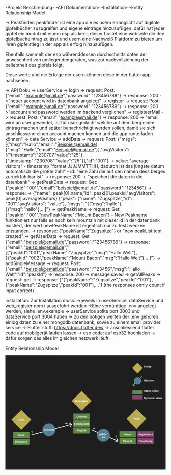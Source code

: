 -Projekt Beschreibung-
-API Dokumentation-
-Installation-
-Entity Relationship Model-

-> Peakfinder:
peakfinder ist eine app die es usern ermöglicht auf digitale gipfelbücher zuzugreifen und eigene einträge hinzuzufügen.
dafür hat jeder gipfel ein modul mit einem esp als kern, dieser hostet eine webseite die den gipfelbucheintrag zulässt und usern eine Nachweiß Plattform zu bieten um ihren gipfelstieg in der app als erfolg hinzuzufügen.

Ebenfalls sammelt der esp währenddessen durchschnitts daten der anwesenheit von umliegendengeräten, was zur nachvollziehung der beliebtheit des gipfels folgt.

Diese werte und die Erfolge der usern können diese in der flutter app nachsehen.



-> API Doku
  -> userService 
     -> login
        -> request: Post: {"email":"example@mail.de","password":"123456789"}
        -> response: 200 ->"neuer account wird in datenbank angelegt"
     -> register
        -> request: Post: {"email":"example@mail.de","password":"123456789"}
        -> response: 200 ->"account und password werden im backend verglichen"
     -> registeerMail
        -> request: Post: {"email":"example@mail.de"}
        -> response: 200 -> "email wird an user gesendet, ist für user gedacht welche auf dem berg einen eintrag machen und später benachrichtigt werden sollen, damit sie sich anschliessend einen account machen können und die app runterladen können"
  -> data Service
     -> addData
        -> request: Post: {"msgs":[{"msg":"Hallo","email":"Beispiel@email.de},{"msg":"Hallo","email":"Beispiel@email.de"}],"avgVisitors":[{"timestamp":"230707,"value":"25"},{"timestamp":"230708","value":"25"}],"id":"001"}
             -> value: "average visitors" - timestamp "format JJJJMMTTHH, dadurch ist das jüngste datum automatisch die größte zahl" - id: "eine Zahl die auf den namen dess berges zurückführbar ist"
        -> response: 200 -> "speichert die daten in die datenbank"
     -> getPeakData
        -> request: Get: {"peakId":"001","email":"beispiel@email.de","password":"123456"}
        -> response: -> {"name": peak[0].name,"id": peak[0].peakId,"avgVisitors": peak[0].averageVisitors}
        {"peak": {"name": "Zugspitze","id": "001","avgVisitors": "value"}, "msgs": "[{"msg":"hallo"},{}"msg":"hallo"},...]"}
     -> getPeakName
        -> request: Get: {"peakId":"001","newPeakName":"Mount Bacon"} - New Peakname funktioniert nur falls es noch kein mountain mit dieser id in der datenbank existiert, der wert newPeakName ist eigentlich nur zu testzwecken entstanden.
        -> response: {"peakName":"Zugspitze"} or "new peakListItem created"
     -> getUserData
        -> request: Get {"email":"beispiel@email.de","password":"123456789"}
        -> response: {"email":"beispiel@email.de","[{"peakId":"001","peakName":"Zugspitze","msg":"Hallo Welt"},{}"peakId":"002","peakName":"Mount Bacon","msg":"Hallo Welt"},...]"}
     -> addSingleMessage
        -> request: Post: {"email":"beispiel@email.de","password":"123456","msg":"Hallo Welt","id":"peakId"}
        -> response: 200 -> message saved
     -> getAllPeaks
        -> request: get
        -> response: ["{"peakName":"Zugspitze","peakId":"001"},{"peakName":"Zugspitze","peakId":"001"},..."]
        (the responses onnly count if input correct)

Installation:
Zur Installation muss:
->jeweils in userService, dataService und web_register npm i ausgeführt werden
     ->Eine vernünftige .env angelegt werden, siehe .env.example -> userService sollte port 3003 und dataService port 3004 haben
     -> zu den nötigen werten der .env gehören einlog daten zu einer mongodb datenbank, sowie zu einem email provider service
-> Flutter stuff: https://docs.flutter.dev/ -> anschliessend flutter code auf mobilgerät laufen lassen
-> esp code: auf esp32 hochladen
-> dafür sorgen das alles im gleichen netzwerk läuft

Entity Relationship Model

![Screenshot](entityrelationship.png)
